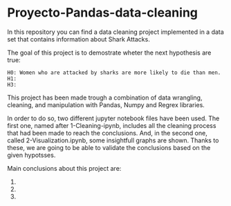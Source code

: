 # Proyecto-Pandas-data-cleaning

In this repository you can find a data cleaning project implemented in a data set that contains information about Shark Attacks.

The goal of this project is to demostrate wheter the next hypothesis are true:

    H0: Women who are attacked by sharks are more likely to die than men. 
    H1:
    H3:

This project has been made trough a combination of data wrangling, cleaning, and manipulation with Pandas, Numpy and Regrex libraries.

In order to do so, two different jupyter notebook files have been used. The first one, named after 1-Cleaning-ipynb, includes all the cleaning process that had been made to reach the conclusions. And, in the second one, called 2-Visualization.ipynb, some insightfull graphs are shown. Thanks to these, we are going to be able to validate the conclusions based on the given hypotsses.

Main conclusions about this project are:

1.
2.
3.